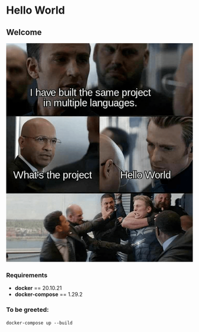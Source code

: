 # Hello World

## Welcome

![image info](./hello_world.png)
### Requirements
- **docker** == 20.10.21
- **docker-compose** == 1.29.2

###  To be greeted:
```
docker-compose up --build
```

